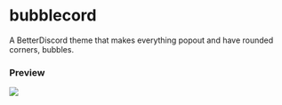 # bubblecord
A BetterDiscord theme that makes everything popout and have rounded corners, bubbles.  

### Preview
![](https://hypixel.lol/raw/fTt8Dmi3.png)
